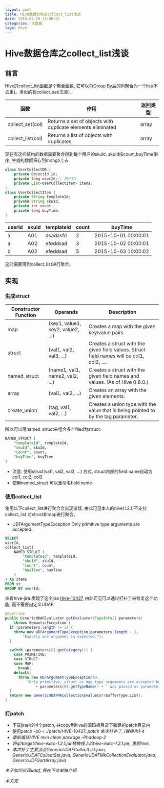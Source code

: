 ```yaml
---
layout: post
title: Hive数据仓库之collect_list浅谈
date: 2016-02-29 13:00:01
categories: 大数据
tags: Hive
---
```

# Hive数据仓库之collect_list浅谈

## 前言
Hive的collect_list函数是个聚合函数, 它可以将Group By后的列聚合为一个list(不去重)。类似的有collect_set(去重)。

函数        |作用     |返回类型
-------    |------   |------
collect_set(col) |Returns a set of objects with duplicate elements eliminated |array
collect_list(col)|Returns a list of objects with duplicates |array

现在有这样结构的数据需要聚合得到每个用户的skuId, skuId按count,buyTime倒序, 生成的数据保存到mongo上去

``` Java
class UserCollectDB {
    private ObjectId id;
	private long userId;// 用户ID
	private List<UserCollectItem> items;
}
class UserCollectItem {
    private String templateId;
    private String skuId;
    private int count;
    private long buyTime;
}
```

userId        |skuId     |templateId | count |buyTime
-------       |------    |------     |------ |------
a             | A01      |dsadasfd   | 2     | 2015-10-01 00:00:01
a             | A02      |efeddsad   | 3     | 2015-10-02 00:00:01
b             | A02      |efeddsad   | 5     | 2015-10-03 10:00:02

这时需要用到collect_list进行聚合。

## 实现

### 生成struct

Constructor Function | Operands | Description
---------------------|----------|------------
map|(key1, value1, key2, value2, ...)|Creates a map with the given key/value pairs.
struct| (val1, val2, val3, ...)|Creates a struct with the given field values. Struct field names will be col1, col2, ....
named_struct|(name1, val1, name2, val2, ...)|Creates a struct with the given field names and values. (As of Hive 0.8.0.)
array|(val1, val2, ...)|Creates an array with the given elements.
create_union|(tag, val1, val2, ...)|Creates a union type with the value that is being pointed to by the tag parameter.

所以可以用named_struct来组合多个filed为struct.

``` sql
NAMED_STRUCT (
    "templateId", templateId,
    "skuId", skuId,
    "count", count,
    "buyTime", buyTime
)
```

* 注意: 使用struct(val1, val2, val3, ...) 方式, struct内部的field name自动为col1, col2, col3
* 使用named_struct 可以重命名field name

### 使用collect_list

使用以下collect_list进行聚合会出现错误, 由此可见本人的hive(1.2.1)不支持collect_list 对struct和map进行聚合。

* UDFArgumentTypeException Only primitive type arguments are accepted.

``` sql
SELECT
userId,
collect_list(
    NAMED_STRUCT (
        "templateId", templateId,
        "skuId", skuId,
        "count", count,
        "buyTime", buyTime
    )
) AS items
FROM st
GROUP BY userId;
```

查看hive-jira 发现了这个jira [Hive-10427](https://issues.apache.org/jira/browse/HIVE-10427), 由此可见可以通过打补丁来修复这个功能, 而不需要自定义UDAF

``` Java
@Override
public GenericUDAFEvaluator getEvaluator(TypeInfo[] parameters)
    throws SemanticException {
  if (parameters.length != 1) {
    throw new UDFArgumentTypeException(parameters.length - 1,
        "Exactly one argument is expected.");
  }

  switch (parameters[0].getCategory()) {
    case PRIMITIVE:
    case STRUCT:
    case MAP:
      break;
    default:
      throw new UDFArgumentTypeException(0,
          "Only primitive, struct or map type arguments are accepted but "
              + parameters[0].getTypeName() + " was passed as parameter 1.");
  }
  return new GenericUDAFMkCollectionEvaluator(BufferType.LIST);
} 
```

### 打patch

* 下载jira内的4个patch, 并copy到hive的源码根目录下新建的patch目录内
* 使用patch -p0 < ./patch/HIVE-10427.<i>.patch 依次打补丁, i替换为1-4
* 重新编译HIVE mvn clean package -Phadoop-2
* 将ql/target/hive-exec-1.2.1.jar替换线上的hive-exec-1.2.1.jar, 重启hive.
* 本次补丁主要涉及GenericUDAFCollectList.java, GenericUDAFCollectSet.java, GenericUDAFMkCollectionEvaluator.java, GenericUDFSortArray.java

关于如何实现udaf, 将在下文单独介绍.

本文完

